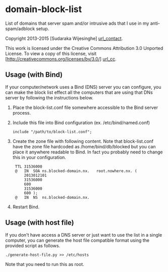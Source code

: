 # domain-block-list

List of domains that server spam and/or intrusive ads that I use in my
anti-spam/adblock setup.

Copyright 2013-2015 [Sudaraka Wijesinghe] [url_contact].

This work is licensed under the Creative Commons Attribution 3.0 Unported
License. To view a copy of this license, visit
[http://creativecommons.org/licenses/by/3.0/] [url_cc].

## Usage (with Bind)

If your computer/network uses a Bind (DNS) server you can configure, you can
make the block list effect all the computers that are using that DNs server by
following the instructions below.

1. Place the block-list.conf file somewhere accessible to the Bind server
   process.
2. Include this file into Bind configuration (ex. /etc/bind/named.conf)

    `include "/path/to/block-list.conf";`

3. Create the zone file with following content. Note that block-list.conf have
   the zone file hardcoded as /home/bind/db/blocked but you can place it
   anywhere readable to Bind. In fact you probably need to change this in your
   configuration.

        TTL	31536000
        @	IN	SOA	ns.blocked-domain.nx.	root.nowhere.nx. (
            2013012101
            31536000
            600
            31536000
            600 );
        @	IN	NS	ns.blocked-domain.nx.

4. Restart Bind.

## Usage (with host file)

If you don't have access a DNS server or just want to use the list in a single
computer, you can generate the host file compatible format using the provided
script as follows.

`./generate-host-file.py >> /etc/hosts`

Note that you need to run this as root.

  [url_contact]: http://sudaraka.org/contact/
  [url_cc]: http://creativecommons.org/licenses/by/3.0/
